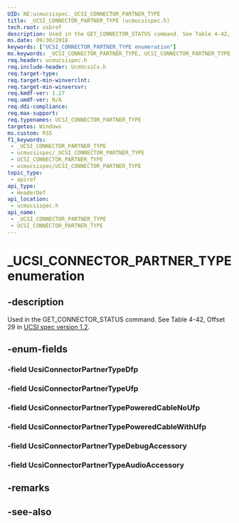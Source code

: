 ```yaml
---
UID: NE:ucmucsispec._UCSI_CONNECTOR_PARTNER_TYPE
title: _UCSI_CONNECTOR_PARTNER_TYPE (ucmucsispec.h)
tech.root: usbref
description: Used in the GET_CONNECTOR_STATUS command. See Table 4-42, Offset 29.
ms.date: 09/30/2018
keywords: ["UCSI_CONNECTOR_PARTNER_TYPE enumeration"]
ms.keywords: _UCSI_CONNECTOR_PARTNER_TYPE, UCSI_CONNECTOR_PARTNER_TYPE,
req.header: ucmucsispec.h
req.include-header: UcmUcsiCx.h
req.target-type: 
req.target-min-winverclnt: 
req.target-min-winversvr: 
req.kmdf-ver: 1.27
req.umdf-ver: N/A
req.ddi-compliance: 
req.max-support: 
req.typenames: UCSI_CONNECTOR_PARTNER_TYPE
targetos: Windows
ms.custom: RS5
f1_keywords:
 - _UCSI_CONNECTOR_PARTNER_TYPE
 - ucmucsispec/_UCSI_CONNECTOR_PARTNER_TYPE
 - UCSI_CONNECTOR_PARTNER_TYPE
 - ucmucsispec/UCSI_CONNECTOR_PARTNER_TYPE
topic_type:
 - apiref
api_type:
 - HeaderDef
api_location:
 - ucmucsispec.h
api_name:
 - _UCSI_CONNECTOR_PARTNER_TYPE
 - UCSI_CONNECTOR_PARTNER_TYPE
---
```


# _UCSI_CONNECTOR_PARTNER_TYPE enumeration


## -description

Used in the GET_CONNECTOR_STATUS command. See Table 4-42, Offset 29 in [UCSI spec version 1.2](https://www.intel.cn/content/dam/www/public/us/en/documents/technical-specifications/usb-type-c-ucsi-spec.pdf).

## -enum-fields

### -field UcsiConnectorPartnerTypeDfp 

### -field UcsiConnectorPartnerTypeUfp 

### -field UcsiConnectorPartnerTypePoweredCableNoUfp 

### -field UcsiConnectorPartnerTypePoweredCableWithUfp 

### -field UcsiConnectorPartnerTypeDebugAccessory 

### -field UcsiConnectorPartnerTypeAudioAccessory 

## -remarks

## -see-also


